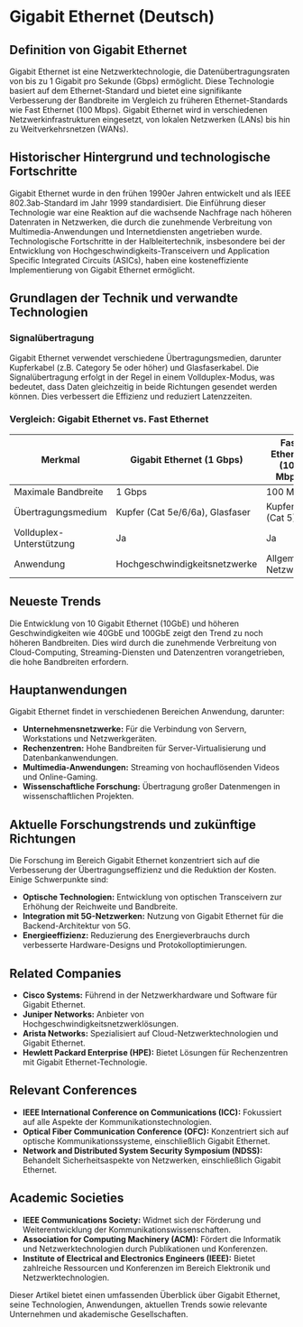 # Gigabit Ethernet (Deutsch)

## Definition von Gigabit Ethernet

Gigabit Ethernet ist eine Netzwerktechnologie, die Datenübertragungsraten von bis zu 1 Gigabit pro Sekunde (Gbps) ermöglicht. Diese Technologie basiert auf dem Ethernet-Standard und bietet eine signifikante Verbesserung der Bandbreite im Vergleich zu früheren Ethernet-Standards wie Fast Ethernet (100 Mbps). Gigabit Ethernet wird in verschiedenen Netzwerkinfrastrukturen eingesetzt, von lokalen Netzwerken (LANs) bis hin zu Weitverkehrsnetzen (WANs).

## Historischer Hintergrund und technologische Fortschritte

Gigabit Ethernet wurde in den frühen 1990er Jahren entwickelt und als IEEE 802.3ab-Standard im Jahr 1999 standardisiert. Die Einführung dieser Technologie war eine Reaktion auf die wachsende Nachfrage nach höheren Datenraten in Netzwerken, die durch die zunehmende Verbreitung von Multimedia-Anwendungen und Internetdiensten angetrieben wurde. Technologische Fortschritte in der Halbleitertechnik, insbesondere bei der Entwicklung von Hochgeschwindigkeits-Transceivern und Application Specific Integrated Circuits (ASICs), haben eine kosteneffiziente Implementierung von Gigabit Ethernet ermöglicht.

## Grundlagen der Technik und verwandte Technologien

### Signalübertragung

Gigabit Ethernet verwendet verschiedene Übertragungsmedien, darunter Kupferkabel (z.B. Category 5e oder höher) und Glasfaserkabel. Die Signalübertragung erfolgt in der Regel in einem Vollduplex-Modus, was bedeutet, dass Daten gleichzeitig in beide Richtungen gesendet werden können. Dies verbessert die Effizienz und reduziert Latenzzeiten.

### Vergleich: Gigabit Ethernet vs. Fast Ethernet

| Merkmal                 | Gigabit Ethernet (1 Gbps) | Fast Ethernet (100 Mbps) |
|-------------------------|---------------------------|---------------------------|
| Maximale Bandbreite     | 1 Gbps                    | 100 Mbps                  |
| Übertragungsmedium      | Kupfer (Cat 5e/6/6a), Glasfaser | Kupfer (Cat 5)           |
| Vollduplex-Unterstützung| Ja                        | Ja                        |
| Anwendung               | Hochgeschwindigkeitsnetzwerke | Allgemeine Netzwerke      |

## Neueste Trends

Die Entwicklung von 10 Gigabit Ethernet (10GbE) und höheren Geschwindigkeiten wie 40GbE und 100GbE zeigt den Trend zu noch höheren Bandbreiten. Dies wird durch die zunehmende Verbreitung von Cloud-Computing, Streaming-Diensten und Datenzentren vorangetrieben, die hohe Bandbreiten erfordern. 

## Hauptanwendungen

Gigabit Ethernet findet in verschiedenen Bereichen Anwendung, darunter:

- **Unternehmensnetzwerke:** Für die Verbindung von Servern, Workstations und Netzwerkgeräten.
- **Rechenzentren:** Hohe Bandbreiten für Server-Virtualisierung und Datenbankanwendungen.
- **Multimedia-Anwendungen:** Streaming von hochauflösenden Videos und Online-Gaming.
- **Wissenschaftliche Forschung:** Übertragung großer Datenmengen in wissenschaftlichen Projekten.

## Aktuelle Forschungstrends und zukünftige Richtungen

Die Forschung im Bereich Gigabit Ethernet konzentriert sich auf die Verbesserung der Übertragungseffizienz und die Reduktion der Kosten. Einige Schwerpunkte sind:

- **Optische Technologien:** Entwicklung von optischen Transceivern zur Erhöhung der Reichweite und Bandbreite.
- **Integration mit 5G-Netzwerken:** Nutzung von Gigabit Ethernet für die Backend-Architektur von 5G.
- **Energieeffizienz:** Reduzierung des Energieverbrauchs durch verbesserte Hardware-Designs und Protokolloptimierungen.

## Related Companies

- **Cisco Systems:** Führend in der Netzwerkhardware und Software für Gigabit Ethernet.
- **Juniper Networks:** Anbieter von Hochgeschwindigkeitsnetzwerklösungen.
- **Arista Networks:** Spezialisiert auf Cloud-Netzwerktechnologien und Gigabit Ethernet.
- **Hewlett Packard Enterprise (HPE):** Bietet Lösungen für Rechenzentren mit Gigabit Ethernet-Technologie.

## Relevant Conferences

- **IEEE International Conference on Communications (ICC):** Fokussiert auf alle Aspekte der Kommunikationstechnologien.
- **Optical Fiber Communication Conference (OFC):** Konzentriert sich auf optische Kommunikationssysteme, einschließlich Gigabit Ethernet.
- **Network and Distributed System Security Symposium (NDSS):** Behandelt Sicherheitsaspekte von Netzwerken, einschließlich Gigabit Ethernet.

## Academic Societies

- **IEEE Communications Society:** Widmet sich der Förderung und Weiterentwicklung der Kommunikationswissenschaften.
- **Association for Computing Machinery (ACM):** Fördert die Informatik und Netzwerktechnologien durch Publikationen und Konferenzen.
- **Institute of Electrical and Electronics Engineers (IEEE):** Bietet zahlreiche Ressourcen und Konferenzen im Bereich Elektronik und Netzwerktechnologien. 

Dieser Artikel bietet einen umfassenden Überblick über Gigabit Ethernet, seine Technologien, Anwendungen, aktuellen Trends sowie relevante Unternehmen und akademische Gesellschaften.